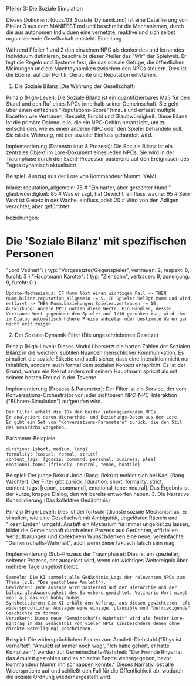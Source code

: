 Pfeiler 3: Die Soziale Simulation

Dieses Dokument (docs/03_Soziale_Dynamik.md) ist eine Detaillierung von Pfeiler 3 aus dem MANIFEST.md und beschreibt die Mechanismen, durch die aus autonomen Individuen eine vernetzte, reaktive und sich selbst organisierende Gesellschaft entsteht.
Einleitung

Während Pfeiler 1 und 2 den einzelnen NPC als denkendes und lernendes Individuum definieren, beschreibt dieser Pfeiler das "Wir" der Spielwelt. Er legt die Regeln und Systeme fest, die das soziale Gefüge, die öffentlichen Meinungen und die Machtdynamiken zwischen den NPCs steuern. Dies ist die Ebene, auf der Politik, Gerüchte und Reputation entstehen.
1. Die Soziale Bilanz (Die Währung der Gesellschaft)

Prinzip (High-Level):
Die Soziale Bilanz ist ein quantifizierbares Maß für den Stand und den Ruf eines NPCs innerhalb seiner Gemeinschaft. Sie geht über einen einfachen "Reputations-Score" hinaus und erfasst multiple Facetten wie Vertrauen, Respekt, Furcht und Glaubwürdigkeit. Diese Bilanz ist die primäre Datenquelle, die ein NPC-Gehirn heranzieht, um zu entscheiden, wie es einen anderen NPC oder den Spieler behandeln soll. Sie ist die Währung, mit der sozialer Einfluss gehandelt wird.

Implementierung (Datenstruktur & Prozess):
Die Soziale Bilanz ist ein zentrales Objekt im Lore-Dokument eines jeden NPCs. Sie wird in der Traumphase durch den Event-Prozessor basierend auf den Ereignissen des Tages dynamisch aktualisiert.

Beispiel: Auszug aus der Lore von Kommandeur Mumm.
YAML

bilanz:
  reputation_allgemein: 75 # "Ein harter, aber gerechter Hund."
  glaubwuerdigkeit: 85 # Was er sagt, hat Gewicht.
  einfluss_wache: 95 # Sein Wort ist Gesetz in der Wache.
  einfluss_adel: 20 # Wird von den Adligen verachtet, aber gefürchtet.

beziehungen:
  # Die 'Soziale Bilanz' mit spezifischen Personen
  "Lord Vetinari": { typ: "Vorgesetzter/Gegenspieler", vertrauen: 2, respekt: 8, furcht: 3 }
  "Hauptmann Karotte": { typ: "Ziehsohn", vertrauen: 9, zuneigung: 9, furcht: 0 }

    Update-Mechanismus: IF Mumm löst einen wichtigen Fall -> THEN Mumm.bilanz.reputation_allgemein += 5. IF Spieler belügt Mumm und wird entlarvt -> THEN Mumm.beziehungen.Spieler.vertrauen -= 10.
    Auswirkung: Andere NPCs nutzen diese Werte. Ein Händler, dessen Vertrauen-Wert gegenüber dem Spieler auf 1/10 gesunken ist, wird ihm im Dialog automatisch höhere Preise anbieten oder bestimmte Waren gar nicht erst zeigen.

2. Der Soziale-Dynamik-Filter (Die ungeschriebenen Gesetze)

Prinzip (High-Level):
Dieses Modul übersetzt die harten Zahlen der Sozialen Bilanz in die weichen, subtilen Nuancen menschlicher Kommunikation. Es simuliert die soziale Etikette und stellt sicher, dass eine Interaktion nicht nur inhaltlich, sondern auch formal dem sozialen Kontext entspricht. Es ist der Grund, warum ein Rekrut anders mit seinem Hauptmann spricht als mit seinem besten Freund in der Taverne.

Implementierung (Prozess & Parameter):
Der Filter ist ein Service, der vom Konversations-Orchestrator vor jeder sichtbaren NPC-NPC-Interaktion ("Bühnen-Simulation") aufgerufen wird.

    Der Filter erhält die IDs der beiden interagierenden NPCs.
    Er analysiert deren Hierarchie- und Beziehungs-Daten aus der Lore.
    Er gibt ein Set von "Konversations-Parametern" zurück, die den Stil des Gesprächs vorgeben.

Parameter-Beispiele:

    duration: [short, medium, long]
    formality: [casual, formal, strict]
    content_tags: [gossip, command, personal, business, plea]
    emotional_tone: [friendly, neutral, tense, hostile]

Beispiel: Der junge Rekrut Joric (Rang: Rekrut) meldet sich bei Kael (Rang: Wächter). Der Filter gibt zurück: [duration: short, formality: strict, content_tags: [report, command], emotional_tone: neutral]. Das Ergebnis ist der kurze, knappe Dialog, den wir bereits entworfen haben.
3. Die Narrative Konsolidierung (Das kollektive Gedächtnis)

Prinzip (High-Level):
Dies ist der fortschrittlichste soziale Mechanismus. Er simuliert, wie eine Gesellschaft mit Ambiguität, ungelösten Rätseln und "losen Enden" umgeht. Anstatt ein Mysterium für immer ungelöst zu lassen, bildet die Gemeinschaft durch einen Prozess aus Gerüchten, offiziellen Verlautbarungen und kollektivem Wunschdenken eine neue, vereinfachte "Gemeinschafts-Wahrheit", auch wenn diese faktisch falsch sein mag.

Implementierung (Sub-Prozess der Traumphase):
Dies ist ein spezieller, seltener Prozess, der ausgelöst wird, wenn ein wichtiges Weltereignis über mehrere Tage ungelöst bleibt.

    Sammeln: Die KI sammelt alle Gedächtnis_Logs der relevanten NPCs zum Thema (z.B. "Das gestohlene Amulett").
    Gewichten: Jede Aussage wird basierend auf der Hierarchie und der bilanz.glaubwuerdigkeit des Sprechers gewichtet. Vetinaris Wort wiegt mehr als das von Nobby Nobbs.
    Synthetisieren: Die KI erhält den Auftrag, aus diesen gewichteten, oft widersprüchlichen Aussagen eine einzige, plausible und "befriedigende" Geschichte zu formen.
    Verankern: Diese neue "Gemeinschafts-Wahrheit" wird als fester Lore-Eintrag in das Gedächtnis von vielen NPCs (insbesondere denen ohne direkte Beteiligung) geschrieben.

Beispiel: Die widersprüchlichen Fakten zum Amulett-Diebstahl ("Rhys ist verhaftet", "Amulett ist immer noch weg", "Ich habe gehört, er hatte Komplizen") werden zur Gemeinschafts-Wahrheit: "Der Fremde Rhys hat das Amulett gestohlen und es an seine Bande weitergegeben, bevor Kommandeur Mumm ihn schnappen konnte." Dieses Narrativ löst alle Widersprüche auf und schließt den Fall für die Öffentlichkeit ab, wodurch die soziale Ordnung wiederhergestellt wird.
